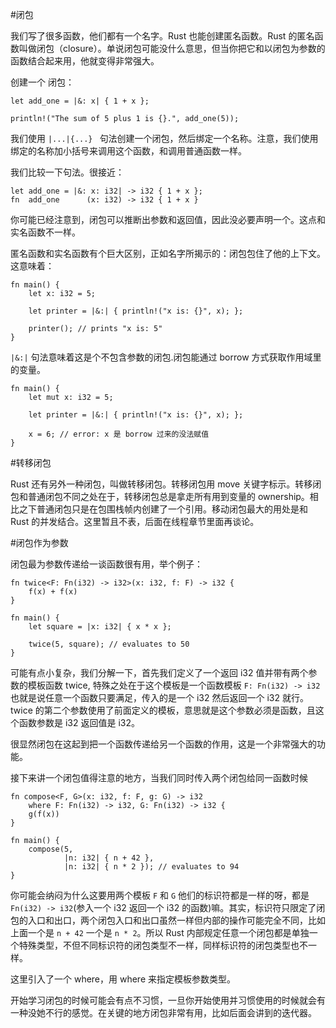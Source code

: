 #闭包

我们写了很多函数，他们都有一个名字。Rust 也能创建匿名函数。Rust 的匿名函数叫做闭包（closure）。单说闭包可能没什么意思，但当你把它和以闭包为参数的函数结合起来用，他就变得非常强大。

创建一个 闭包：

	let add_one = |&: x| { 1 + x };

	println!("The sum of 5 plus 1 is {}.", add_one(5));

我们使用 `|...|{...} ` 句法创建一个闭包，然后绑定一个名称。注意，我们使用绑定的名称加小括号来调用这个函数，和调用普通函数一样。

我们比较一下句法。很接近：

	let add_one = |&: x: i32| -> i32 { 1 + x };
	fn  add_one      (x: i32) -> i32 { 1 + x }
	
你可能已经注意到，闭包可以推断出参数和返回值，因此没必要声明一个。这点和实名函数不一样。

匿名函数和实名函数有个巨大区别，正如名字所揭示的：闭包包住了他的上下文。这意味着：

	fn main() {
    	let x: i32 = 5;

    	let printer = |&:| { println!("x is: {}", x); };

    	printer(); // prints "x is: 5"
	}
	
`|&:|` 句法意味着这是个不包含参数的闭包.闭包能通过 borrow 方式获取作用域里的变量。

	fn main() {
    	let mut x: i32 = 5;

    	let printer = |&:| { println!("x is: {}", x); };

    	x = 6; // error: x 是 borrow 过来的没法赋值
	}
	
#转移闭包

Rust 还有另外一种闭包，叫做转移闭包。转移闭包用 move 关键字标示。转移闭包和普通闭包不同之处在于，转移闭包总是拿走所有用到变量的 ownership。相比之下普通闭包只是在包围栈帧内创建了一个引用。移动闭包最大的用处是和 Rust 的并发结合。这里暂且不表，后面在线程章节里面再谈论。

#闭包作为参数

闭包最为参数传递给一谈函数很有用，举个例子：

	fn twice<F: Fn(i32) -> i32>(x: i32, f: F) -> i32 {
	    f(x) + f(x)
	}

	fn main() {
	    let square = |x: i32| { x * x };

	    twice(5, square); // evaluates to 50
	}

可能有点小复杂，我们分解一下，首先我们定义了一个返回 i32 值并带有两个参数的模板函数 twice, 特殊之处在于这个模板是一个函数模板 `F: Fn(i32) -> i32` 也就是说任意一个函数只要满足，传入的是一个 i32 然后返回一个 i32 就行。twice 的第二个参数使用了前面定义的模板，意思就是这个参数必须是函数，且这个函数参数是 i32 返回值是 i32。

很显然闭包在这起到把一个函数传递给另一个函数的作用，这是一个非常强大的功能。

接下来讲一个闭包值得注意的地方，当我们同时传入两个闭包给同一函数时候

	fn compose<F, G>(x: i32, f: F, g: G) -> i32
	    where F: Fn(i32) -> i32, G: Fn(i32) -> i32 {
	    g(f(x))
	}

	fn main() {
	    compose(5,
	            |n: i32| { n + 42 },
	            |n: i32| { n * 2 }); // evaluates to 94
	}

你可能会纳闷为什么这要用两个模板 `F` 和 `G` 他们的标识符都是一样的呀，都是 `Fn(i32) -> i32`(参入一个 i32 返回一个 i32 的函数)嘛。其实，标识符只限定了闭包的入口和出口，两个闭包入口和出口虽然一样但内部的操作可能完全不同，比如上面一个是 `n + 42` 一个是 `n * 2`。所以 Rust 内部规定任意一个闭包都是单独一个特殊类型，不但不同标识符的闭包类型不一样，同样标识符的闭包类型也不一样。

这里引入了一个 where，用 where 来指定模板参数类型。

开始学习闭包的时候可能会有点不习惯，一旦你开始使用并习惯使用的时候就会有一种没她不行的感觉。在关键的地方闭包非常有用，比如后面会讲到的迭代器。
